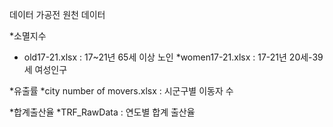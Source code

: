 데이터 가공전 원천 데이터

*소멸지수 
  * old17-21.xlsx : 17~21년 65세 이상 노인
  *women17-21.xlsx : 17-21년 20세-39세 여성인구 

*유출률
  *city number of movers.xlsx : 시군구별 이동자 수

*합계출산율
  *TRF_RawData : 연도별 합계 출산율 

